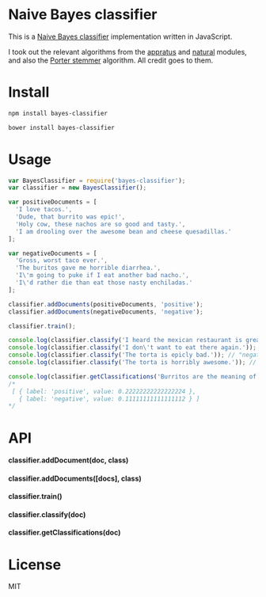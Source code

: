 # Naive Bayes classifier

This is a [Naive Bayes classifier](http://en.wikipedia.org/wiki/Naive_Bayes_classifier) implementation written in JavaScript.

I took out the relevant algorithms from the [appratus](https://github.com/NaturalNode/apparatus) and [natural](https://github.com/NaturalNode/natural) modules, and also the [Porter stemmer](https://github.com/NaturalNode/natural/tree/master/lib/natural/stemmers) algorithm. All credit goes to them.

# Install

```bash
npm install bayes-classifier
```

```bash
bower install bayes-classifier
```

# Usage

```javascript
var BayesClassifier = require('bayes-classifier');
var classifier = new BayesClassifier();

var positiveDocuments = [
  'I love tacos.',
  'Dude, that burrito was epic!',
  'Holy cow, these nachos are so good and tasty.',
  'I am drooling over the awesome bean and cheese quesadillas.'
];

var negativeDocuments = [
  'Gross, worst taco ever.',
  'The buritos gave me horrible diarrhea.',
  'I\'m going to puke if I eat another bad nacho.',
  'I\'d rather die than eat those nasty enchiladas.'
];

classifier.addDocuments(positiveDocuments, 'positive');
classifier.addDocuments(negativeDocuments, 'negative');

classifier.train();

console.log(classifier.classify('I heard the mexican restaurant is great!')); // "positive"
console.log(classifier.classify('I don\'t want to eat there again.')); // "negative"
console.log(classifier.classify('The torta is epicly bad.')); // "negative"
console.log(classifier.classify('The torta is horribly awesome.')); // "positive"

console.log(classifier.getClassifications('Burritos are the meaning of life.'));
/*
 [ { label: 'positive', value: 0.22222222222222224 },
   { label: 'negative', value: 0.11111111111111112 } ]
*/
```

# API

#### classifier.addDocument(doc, class)

#### classifier.addDocuments([docs], class)

#### classifier.train()

#### classifier.classify(doc)

#### classifier.getClassifications(doc)

# License

MIT
